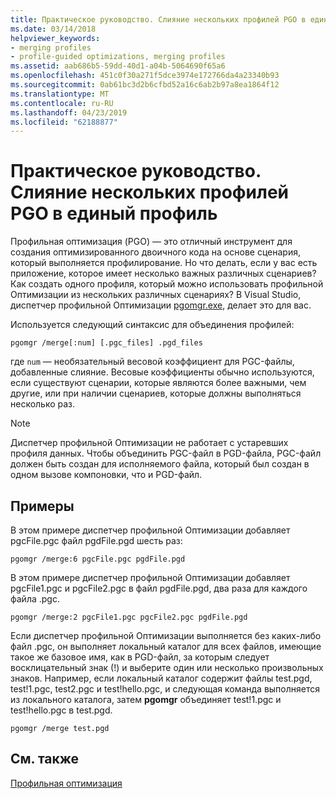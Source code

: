 ```yaml
---
title: Практическое руководство. Слияние нескольких профилей PGO в единый профиль
ms.date: 03/14/2018
helpviewer_keywords:
- merging profiles
- profile-guided optimizations, merging profiles
ms.assetid: aab686b5-59dd-40d1-a04b-5064690f65a6
ms.openlocfilehash: 451c0f30a271f5dce3974e172766da4a23340b93
ms.sourcegitcommit: 0ab61bc3d2b6cfbd52a16c6ab2b97a8ea1864f12
ms.translationtype: MT
ms.contentlocale: ru-RU
ms.lasthandoff: 04/23/2019
ms.locfileid: "62188877"
---
```

# <a name="how-to-merge-multiple-pgo-profiles-into-a-single-profile"></a>Практическое руководство. Слияние нескольких профилей PGO в единый профиль

Профильная оптимизация (PGO) — это отличный инструмент для создания оптимизированного двоичного кода на основе сценария, который выполняется профилирование. Но что делать, если у вас есть приложение, которое имеет несколько важных различных сценариев? Как создать одного профиля, который можно использовать профильной Оптимизации из нескольких различных сценариях? В Visual Studio, диспетчер профильной Оптимизации [pgomgr.exe](pgomgr.md), делает это для вас.

Используется следующий синтаксис для объединения профилей:

`pgomgr /merge[:num] [.pgc_files] .pgd_files`

где `num` — необязательный весовой коэффициент для PGC-файлы, добавленные слияние. Весовые коэффициенты обычно используются, если существуют сценарии, которые являются более важными, чем другие, или при наличии сценариев, которые должны выполняться несколько раз.

> [!NOTE]
> Диспетчер профильной Оптимизации не работает с устаревших профиля данных. Чтобы объединить PGC-файл в PGD-файла, PGC-файл должен быть создан для исполняемого файла, который был создан в одном вызове компоновки, что и PGD-файл.

## <a name="examples"></a>Примеры

В этом примере диспетчер профильной Оптимизации добавляет pgcFile.pgc файл pgdFile.pgd шесть раз:

`pgomgr /merge:6 pgcFile.pgc pgdFile.pgd`

В этом примере диспетчер профильной Оптимизации добавляет pgcFile1.pgc и pgcFile2.pgc в файл pgdFile.pgd, два раза для каждого файла .pgc.

`pgomgr /merge:2 pgcFile1.pgc pgcFile2.pgc pgdFile.pgd`

Если диспетчер профильной Оптимизации выполняется без каких-либо файл .pgc, он выполняет локальный каталог для всех файлов, имеющие такое же базовое имя, как в PGD-файл, за которым следует восклицательный знак (!) и выберите один или несколько произвольных знаков. Например, если локальный каталог содержит файлы test.pgd, test!1.pgc, test2.pgc и test!hello.pgc, и следующая команда выполняется из локального каталога, затем **pgomgr** объединяет test!1.pgc и test!hello.pgc в test.pgd.

`pgomgr /merge test.pgd`

## <a name="see-also"></a>См. также

[Профильная оптимизация](profile-guided-optimizations.md)
